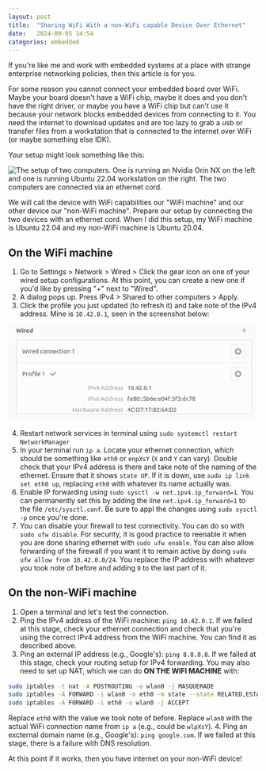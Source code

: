 ```yaml
---
layout: post
title:  "Sharing WiFi With a non-WiFi capable Device Over Ethernet"
date:   2024-09-05 14:54
categories: embedded
---
```

If you're like me and work with embedded systems at a place with strange enterprise networking policies, then this article is for you.

For some reason you cannot connect your embedded board over WiFi. Maybe your board doesn't have a WiFi chip, maybe it does and you don't have the right driver, or maybe you have a WiFi chip but can't use it because your network blocks embedded devices from connecting to it.
You need the internet to download updates and are too lazy to grab a usb or transfer files from a workstation that is connected to the internet over WiFi (or maybe something else IDK).

Your setup might look something like this:

![The setup of two computers. One is running an Nvidia Orin NX on the left and one is running Ubuntu 22.04 workstation on the right. The two computers are connected via an ethernet cord.](/assets/images/blog/2024-09-05-how-to-share-wifi-over-ethernet/setup.png)

We will call the device with WiFi capabilities our "WiFi machine" and our other device our "non-WiFi machine". Prepare our setup by connecting the two devices with an ethernet cord.
When I did this setup, my WiFi machine is Ubuntu 22.04 and my non-WiFi machine is Ubuntu 20.04.

## On the WiFi machine
1. Go to Settings > Network > Wired > Click the gear icon on one of your wired setup configurations. At this point, you can create a new one if you'd like by pressing "+" next to "Wired".
2. A dialog pops up. Press IPv4 > Shared to other computers > Apply.
3. Click the profile you just updated (to refresh it) and take note of the IPv4 address. Mine is `10.42.0.1`, seen in the screenshot below:

![Screenshot of network settings showing the IPv4 and IPv6 addresses.](/assets/images/blog/2024-09-05-how-to-share-wifi-over-ethernet/ipv4.png)

4. Restart network services in terminal using `sudo systemctl restart NetworkManager`
5. In your terminal run `ip a`. Locate your ethernet connection, which should be something like `eth0` or `enpXsY` (`X` and `Y` can vary). Double check that your IPv4 address is there and take note of the naming of the ethernet. Ensure that it shows `state UP`. If it is down, use `sudo ip link set eth0 up`, replacing `eth0` with whatever its name actually was.
6. Enable IP forwarding using `sudo sysctl -w net.ipv4.ip_forward=1`. You can permanently set this by adding the line `net.ipv4.ip_forward=1` to the file `/etc/sysctl.conf`. Be sure to appl the changes using `sudo sysctl -p` once you're done.
7. You can disable your firewall to test connectivity. You can do so with `sudo ufw disable`. For security, it is good practice to reenable it when you are done sharing ethernet with `sudo ufw enable`. You can also allow forwarding of the firewall if you want it to remain active by doing `sudo ufw allow from 10.42.0.0/24`. You replace the IP address with whatever you took note of before and adding `0` to the last part of it.

## On the non-WiFi machine
1. Open a terminal and let's test the connection.
2. Ping the IPv4 address of the WiFi machine: `ping 10.42.0.1`. If we failed at this stage, check your ethernet connection and check that you're using the correct IPv4 address from the WiFi machine. You can find it as described above.
3. Ping an external IP address (e.g., Google's): `ping 8.8.8.8`. If we failed at this stage, check your routing setup for IPv4 forwarding. You may also need to set up NAT, which we can do **ON THE WIFI MACHINE** with:
```bash
sudo iptables -t nat -A POSTROUTING -o wlan0 -j MASQUERADE
sudo iptables -A FORWARD -i wlan0 -o eth0 -m state --state RELATED,ESTABLISHED -j ACCEPT
sudo iptables -A FORWARD -i eth0 -o wlan0 -j ACCEPT
```
Replace `eth0` with the value we took note of before. Replace `wlan0` with the actual WiFi connection name from `ip a` (e.g., could be `wlpXsY`).
4. Ping an excternal domain name  (e.g., Google's): `ping google.com`. If we failed at this stage, there is a failure with DNS resolution.

At this point if it works, then you have internet on your non-WiFi device!